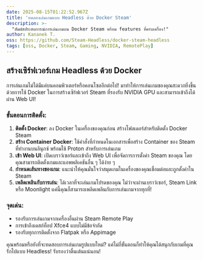 ```yaml
---
date: 2025-08-15T01:22:52.967Z
title: 'ทดลองเล่นเกมแบบ Headless ด้วย Docker Steam'
description: >-
  "สัมผัสประสบการณ์การเล่นเกมบน Docker Steam พร้อม features ที่ครบเครื่อง!"
author: Kananek T.
oss: https://github.com/Steam-Headless/docker-steam-headless
tags: [oss, Docker, Steam, Gaming, NVIDIA, RemotePlay]
---
```


## สร้างเซิร์ฟเวอร์เกม Headless ด้วย Docker

การเล่นเกมไม่ได้มีแค่บนคอมพิวเตอร์หรือคอนโซลอีกต่อไป! มาทำให้การเล่นเกมของคุณสะดวกยิ่งขึ้นด้วยการใช้ Docker ในการสร้างเซิร์ฟเวอร์ Steam ที่รองรับ NVIDIA GPU และสามารถเข้าถึงได้ผ่าน Web UI!

### ขั้นตอนการติดตั้ง:

1. **ติดตั้ง Docker**: ลง Docker ในเครื่องของคุณก่อน สร้างโฟลเดอร์สำหรับติดตั้ง Docker Steam
2. **สร้าง Container Docker**: ใช้คำสั่งที่กำหนดในเอกสารเพื่อสร้าง Container ของ Steam ที่ทำงานบนลินุกซ์ พร้อมใช้ Proton สำหรับการเล่นเกม
3. **เข้า Web UI**: เปิดเบราว์เซอร์และเข้าถึง Web UI เพื่อจัดการการตั้งค่า Steam ของคุณ โดยคุณสามารถติดตั้งเกมและแอพพลิเคชันอื่น ๆ ได้ง่าย ๆ
4. **กำหนดเส้นทางของเกม**: แนะนำให้คุณมั่นใจว่าสมุดเกมในเครื่องของคุณเชื่อมต่อและถูกตั้งค่าใน Steam
5. **เพลิดเพลินกับการเล่น**: ได้เวลาที่จะเล่นเกมโปรดของคุณ ไม่ว่าจะผ่านเบราว์เซอร์, Steam Link หรือ Moonlight แค่นี้คุณก็สามารถเพลิดเพลินกับการเล่นเกมจากทุกที่!

### จุดเด่น:

- รองรับการเล่นเกมจากเครื่องอื่นผ่าน Steam Remote Play
- การเข้าถึงเดสก์ท็อป Xfce4 แบบไม่มีข้อจำกัด
- รองรับทุกการติดตั้งจาก Flatpak หรือ Appimage

คุณพร้อมหรือยังที่จะทดสอบการเล่นเกมรูปแบบใหม่?
แค่ไม่กี่ขั้นตอนก็ทำให้คุณได้สนุกกับเกมที่คุณรักไปแบบ Headless!
รับรองว่าตื่นเต้นแน่นอน!
